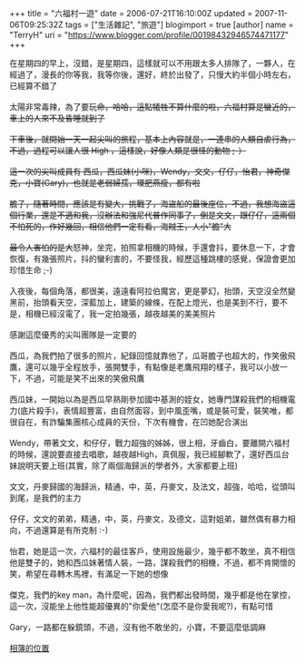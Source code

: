 +++
title = "六福村一遊"
date = 2006-07-21T16:10:00Z
updated = 2007-11-06T09:25:32Z
tags = ["生活雜記", "旅遊"]
blogimport = true 
[author]
	name = "TerryH"
	uri = "https://www.blogger.com/profile/00198432946574471177"
+++

在星期四的早上，沒錯，是星期四，這樣就可以不用跟太多人排隊了，一夥人，在經過了，漫長的你等我，我等你後，還好，終於出發了，只慢大約半個小時左右，已經算不錯了<br /><br />太陽非常毒辣，為了要玩~~~~命，哈哈，這點犧牲不算什麼的啦，六福村算是蠻近的，車上的人來不及昏睡就到了<br /><br />下車後，就開始一天一起尖叫的旅程，基本上內容就是，一連串的人類自虐行為，不過，過程可以讓人很 High ，這樣說，好像人類是很怪的動物 ;-）<br /><br />這一次的尖叫成員有 西瓜，西瓜妹(小咪)，Wendy，文文，仔仔，怡君，神奇傑克，小寶(Gary)，也就是老弱婦孺，環肥燕瘦，都有啦<br /><br />膽子，隨著時間，應該是有變大，挑戰了，海盜船的最後座位，不過，我想海盜這個行業，還是不適和我，沒辦法和強尼代普作同事了，倒是文文，跟仔仔，這兩個不怕死的，作好幾回，相信他們一定有看，海賊王，人小"膽"大<br /><br />最令人害怕的是大~~~~怒神，坐完，拍照拿相機的時候，手還會抖，要休息一下，才會恢復，有幾張照片，抖的蠻利害的，不要怪我，經歷這種跳樓的感覺，保證會更加珍惜生命 ;-)<br /><br />入夜後，每個角落，都很美，遠遠看阿拉伯魔宮，更是夢幻，抬頭，天空沒全然變黑前，抬頭看天空，深藍加上，建築的線條，在配上燈光，也是美到不行，要不是，相機已經沒電了，我一定拍幾張，越夜越美的美美照片<br /><br />感謝這麼優秀的尖叫團隊是一定要的<br /><br />西瓜，為我們拍了很多的照片，紀錄回憶就靠他了，瓜哥膽子也超大的，作笑傲飛鷹，還可以幾乎全程放手，張開雙手，有點像是老鷹飛翔的樣子，我可以小放一下，不過，可能是笑不出來的笑傲飛鷹<br /><br />西瓜妹，一開始以為是西瓜早熟剛參加國中基測的姪女，她專門謀殺我們的相機電力(底片殺手)，表情超豐富，由自然面容，到中風歪嘴，或是裝可愛，裝笑唯，都很自在，有詐騙集團核心成員的天份，下次有機會，在凹她配合演出<br /><br />Wendy，帶著文文，和仔仔，戰力超強的姊姊，很上相，牙齒白，要離開六福村的時候，還說要直接去唱歌，越夜越High，真佩服，我已經腳軟了，還好西瓜台妹說明天要上班(其實，除了兩個海歸派的學者外，大家都要上班)<br /><br />文文，丹麥歸國的海歸派，精通，中，英，丹麥文，及法文，超強，哈哈，從頭叫到尾，是我們的主力<br /><br />仔仔，文文的弟弟，精通，中，英，丹麥文，及德文，這對姐弟，雖然偶有暴力相向，不過還算是有所克制 :-)<br /><br />怡君，她是這一次，六福村的最佳客戶，使用設施最少，幾乎都不敢坐，真不相信他是雙子的，她和西瓜妹著情人裝，一路，謀殺我們的相機，不過，都不肯開懷的笑，希望在尋轉木馬裡，有滿足一下她的想像<br /><br />傑克，我們的key man，為什麼呢，因為，我們都出發時間，幾乎都是他在掌控，這一次，沒能坐上他性能超優異的"你愛他"(怎麼不是你愛我呢?)，有點可惜<br /><br />Gary，一路都在躲鏡頭，不過，沒有他不敢坐的，小寶，不要這麼低調麻<br /><br /><a href="/albums/2006_leofoo/">相簿的位置</a>
